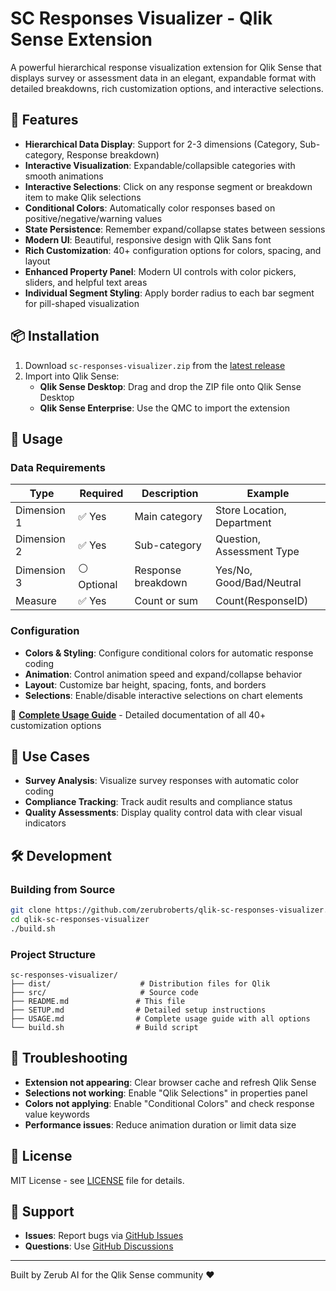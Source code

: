 # SC Responses Visualizer - Qlik Sense Extension

A powerful hierarchical response visualization extension for Qlik Sense that displays survey or assessment data in an elegant, expandable format with detailed breakdowns, rich customization options, and interactive selections.

## 🚀 Features

- **Hierarchical Data Display**: Support for 2-3 dimensions (Category, Sub-category, Response breakdown)
- **Interactive Visualization**: Expandable/collapsible categories with smooth animations
- **Interactive Selections**: Click on any response segment or breakdown item to make Qlik selections
- **Conditional Colors**: Automatically color responses based on positive/negative/warning values
- **State Persistence**: Remember expand/collapse states between sessions
- **Modern UI**: Beautiful, responsive design with Qlik Sans font
- **Rich Customization**: 40+ configuration options for colors, spacing, and layout
- **Enhanced Property Panel**: Modern UI controls with color pickers, sliders, and helpful text areas
- **Individual Segment Styling**: Apply border radius to each bar segment for pill-shaped visualization

## 📦 Installation

1. Download `sc-responses-visualizer.zip` from the [latest release](../../releases)
2. Import into Qlik Sense:
   - **Qlik Sense Desktop**: Drag and drop the ZIP file onto Qlik Sense Desktop
   - **Qlik Sense Enterprise**: Use the QMC to import the extension

## 🎯 Usage

### Data Requirements

| Type | Required | Description | Example |
|------|----------|-------------|---------|
| Dimension 1 | ✅ Yes | Main category | Store Location, Department |
| Dimension 2 | ✅ Yes | Sub-category | Question, Assessment Type |
| Dimension 3 | ⚪ Optional | Response breakdown | Yes/No, Good/Bad/Neutral |
| Measure | ✅ Yes | Count or sum | Count(ResponseID) |

### Configuration

- **Colors & Styling**: Configure conditional colors for automatic response coding
- **Animation**: Control animation speed and expand/collapse behavior
- **Layout**: Customize bar height, spacing, fonts, and borders
- **Selections**: Enable/disable interactive selections on chart elements

📖 **[Complete Usage Guide](USAGE.md)** - Detailed documentation of all 40+ customization options

## 🎨 Use Cases

- **Survey Analysis**: Visualize survey responses with automatic color coding
- **Compliance Tracking**: Track audit results and compliance status
- **Quality Assessments**: Display quality control data with clear visual indicators

## 🛠️ Development

### Building from Source
```bash
git clone https://github.com/zerubroberts/qlik-sc-responses-visualizer.git
cd qlik-sc-responses-visualizer
./build.sh
```

### Project Structure
```
sc-responses-visualizer/
├── dist/                    # Distribution files for Qlik
├── src/                     # Source code
├── README.md               # This file
├── SETUP.md                # Detailed setup instructions
├── USAGE.md                # Complete usage guide with all options
└── build.sh                # Build script
```

## 🐛 Troubleshooting

- **Extension not appearing**: Clear browser cache and refresh Qlik Sense
- **Selections not working**: Enable "Qlik Selections" in properties panel
- **Colors not applying**: Enable "Conditional Colors" and check response value keywords
- **Performance issues**: Reduce animation duration or limit data size

## 📄 License

MIT License - see [LICENSE](LICENSE) file for details.

## 🤝 Support

- **Issues**: Report bugs via [GitHub Issues](../../issues)
- **Questions**: Use [GitHub Discussions](../../discussions)

---

Built by Zerub AI for the Qlik Sense community ❤️